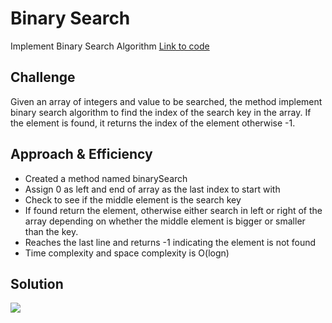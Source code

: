 # Binary Search
Implement Binary Search Algorithm
[Link to code](../src/main/java/code401challenges/BinarySearch.java)

## Challenge
Given an array of integers and value to be searched,
the method implement binary search algorithm to find the index of the search key in the array.
If the element is found, it returns the index of the element otherwise -1.

## Approach & Efficiency
- Created a method named binarySearch 
- Assign 0 as left and end of array as the last index to start with
- Check to see if the middle element is the search key
- If found return the element, otherwise either search in left or right of the array depending on
  whether the middle element is bigger or smaller than the key.
- Reaches the last line and returns -1 indicating the element is not found
- Time complexity and space complexity is O(logn)

## Solution
![](../assets/lab-03.jpg)
